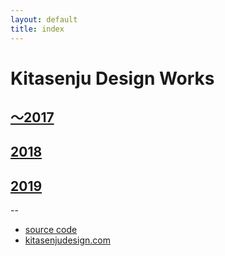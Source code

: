 ```yaml
---
layout: default
title: index
---
```


# Kitasenju Design Works

## [〜2017](./2017s/)

## [2018](./2018/)

## [2019](./2019/)

--

* [source code](https://github.com/kitasenjudesign/kitasenjudesign.github.io/tree/master/work)
* [kitasenjudesign.com](https://kitasenjudesign.com)

